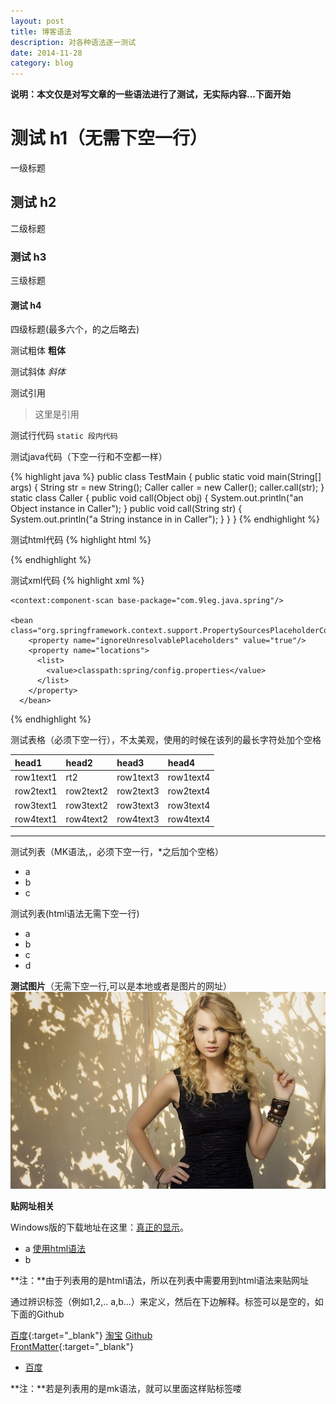 ```yaml
---
layout: post
title: 博客语法
description: 对各种语法逐一测试
date: 2014-11-28
category: blog
---
```


**说明：本文仅是对写文章的一些语法进行了测试，无实际内容...下面开始**

# 测试 h1（无需下空一行）
一级标题

## 测试 h2
二级标题

### 测试 h3
三级标题

#### 测试 h4
四级标题(最多六个，的之后略去)

测试粗体
**粗体**

测试斜体
*斜体*

测试引用
> 这里是引用

测试行代码
`static 段内代码`

测试java代码（下空一行和不空都一样）

{% highlight java %} 
public class TestMain {
  public static void main(String[] args) {
      String str = new String();
      Caller caller = new Caller();
      caller.call(str);
  }
  static class Caller {
      public void call(Object obj) {
          System.out.println("an Object instance in Caller");
      } 
      public void call(String str) {
          System.out.println("a String instance in in Caller");
      }
  }
}
{% endhighlight %}

测试html代码
{% highlight html %}
<link href='http://fonts.googleapis.com/css?family=Spirax' rel='stylesheet' type='text/css'>
<script type="text/javascript" src="http://ajax.googleapis.com/ajax/libs/jquery/1.8.3/jquery.min.js"></script>
{% endhighlight %}

测试xml代码
{% highlight xml %}
<?xml version="1.0" encoding="UTF-8"?>
<beans xmlns="http://www.springframework.org/schema/beans"
        xmlns:xsi="http://www.w3.org/2001/XMLSchema-instance"
        xmlns:context="http://www.springframework.org/schema/context"
        xsi:schemaLocation="http://www.springframework.org/schema/beans http://www.springframework.org/schema/beans/spring-beans-4.0.xsd
    http://www.springframework.org/schema/context   http://www.springframework.org/schema/context/spring-context-4.0.xsd">
 
    <context:component-scan base-package="com.9leg.java.spring"/>
 
    <bean class="org.springframework.context.support.PropertySourcesPlaceholderConfigurer">
        <property name="ignoreUnresolvablePlaceholders" value="true"/>
        <property name="locations">
          <list>
            <value>classpath:spring/config.properties</value>
          </list>
        </property>
      </bean>
</beans>
{% endhighlight %}

测试表格（必须下空一行），不太美观，使用的时候在该列的最长字符处加个空格

|head1|head2|head3|head4
|:---|:---|:---|:---|
|row1text1|rt2|row1text3|row1text4
|row2text1|row2text2|row2text3|row2text4
|row3text1|row3text2|row3text3|row3text4
|row4text1|row4text2|row4text3|row4text4

- - - 

测试列表（MK语法,，必须下空一行，*之后加个空格）

* a
* b
* c

测试列表(html语法无需下空一行)
<ul>
    <li>a</li>
    <li>b</li>
    <li>c</li>
    <li>d</li>
</ul>

**测试图片**（无需下空一行,可以是本地或者是图片的网址）
![Taylor](/images/other/taylor-01.jpg)

**贴网址相关**

Windows版的下载地址在这里：[真正的显示](http://code.google.com/p/msysgit/downloads/list "放上去会显示此提示")。
<ul>
	<li> a <a href="https://www.dnspod.cn/Support">使用html语法</a></li>
	<li> b </li>
</ul>
**注：**由于列表用的是html语法，所以在列表中需要用到html语法来贴网址

通过辨识标签（例如1,2,.. a,b...）来定义，然后在下边解释。标签可以是空的，如下面的Github

[百度][1]{:target="_blank"}   [淘宝][2]   [Github][]    
[FrontMatter](http://jekyllrb.com/docs/frontmatter/){:target="_blank"}

*  [百度][1]

**注：**若是列表用的是mk语法，就可以里面这样贴标签喽


[Github]: http://github.com "Github（前面冒号处至少一个以上空格或tab）"
[1]: http://www.baidu.com  "跳往百度"
[2]: http://www.taobao.com  "跳往淘宝"